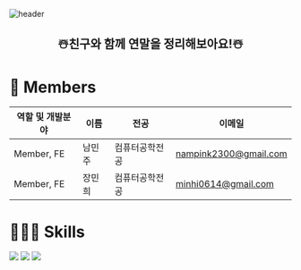 ![header](https://capsule-render.vercel.app/api?type=waving&color=37A0FF&height=300&section=header&text=IGLOO&fontSize=90&fontColor=FFFFFF)

<h2 align="center">☃️친구와 함께 연말을 정리해보아요!☃️</h2>

<h1>👋 Members</h1>

| 역할 및 개발분야 | 이름 | 전공 | 이메일 |
| --- | --- | --- | --- |
| Member, FE | 남민주 | 컴퓨터공학전공 | nampink2300@gmail.com |
| Member, FE | 장민희 | 컴퓨터공학전공 | minhi0614@gmail.com |

<h1>🧑🏻‍💻 Skills</h1>

<p>
    <img src="https://img.shields.io/badge/JavaScript-F7DF1E?style=for-the-badge&logo=JavaScript&logoColor=white">
    <img src="https://img.shields.io/badge/Css3-1572B6?style=for-the-badge&logo=Css3&logoColor=white">
    <img src="https://img.shields.io/badge/react-%2320232a.svg?style=for-the-badge&logo=react&logoColor=%2361DAFB">
</p>
